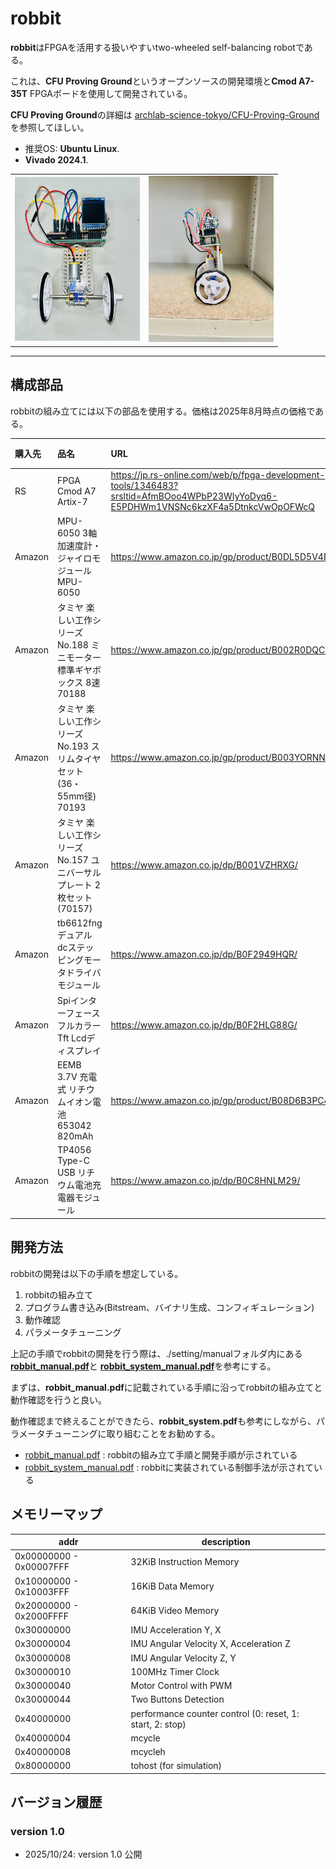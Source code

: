 # robbit

**robbit**はFPGAを活用する扱いやすいtwo-wheeled self-balancing robotである。

これは、**CFU Proving Ground**というオープンソースの開発環境と**Cmod A7-35T** FPGAボードを使用して開発されている。  

**CFU Proving Ground**の詳細は
[archlab-science-tokyo/CFU-Proving-Ground](https://github.com/archlab-sciencetokyo/CFU-Proving-Ground)
を参照してほしい。

- 推奨OS: **Ubuntu Linux**.
-  **Vivado 2024.1**.

<table>
    <tr>
        <td><img src="setting/image/bcar-structure-front.JPG" alt="画像1" width="200"></td>
        <td><img src="setting/image/bcar-structure-side.JPG" alt="画像2" width="200"></td>
</table>

-----

## 構成部品

robbitの組み立てには以下の部品を使用する。価格は2025年8月時点の価格である。

| 購入先 | 品名 | URL | 合計 | 数量 | 単価 |
|:---|:---|:---|:---|:---|:---|
| RS | FPGA Cmod A7 Artix-7 |  https://jp.rs-online.com/web/p/fpga-development-tools/1346483?srsltid=AfmBOoo4WPbP23WIyYoDyq6-E5PDHWm1VNSNc6kzXF4a5DtnkcVwOpOFWcQ | 15733 | 1 | 15733 |
| Amazon | MPU-6050 3軸加速度計・ジャイロモジュール MPU-6050 | https://www.amazon.co.jp/gp/product/B0DL5D5V4B/ | 1949 | 6 | 325 |
| Amazon | タミヤ 楽しい工作シリーズ No.188 ミニモーター標準ギヤボックス 8速 70188 | https://www.amazon.co.jp/gp/product/B002R0DQCK/　| 632 | 1 | 632 |
| Amazon | タミヤ 楽しい工作シリーズ No.193 スリムタイヤセット (36・55mm径) 70193 | https://www.amazon.co.jp/gp/product/B003YORNNG/ | 528 | 1 | 528 |
| Amazon | タミヤ 楽しい工作シリーズ No.157 ユニバーサルプレート 2枚セット (70157) | https://www.amazon.co.jp/dp/B001VZHRXG/ | 660 | 4 | 165 |
| Amazon | tb6612fngデュアルdcステッピングモータドライバモジュール | https://www.amazon.co.jp/dp/B0F2949HQR/ | 998 | 3 | 333 |
| Amazon | SpiインターフェースフルカラーTft Lcdディスプレイ | https://www.amazon.co.jp/dp/B0F2HLG88G/ | 1999 | 2 | 1000 |
| Amazon | EEMB 3.7V 充電式 リチウムイオン電池 653042 820mAh | https://www.amazon.co.jp/gp/product/B08D6B3PC4/ | 2499 | 4 | 625 |
| Amazon | TP4056 Type-C USB リチウム電池充電器モジュール | https://www.amazon.co.jp/dp/B0C8HNLM29/ | 525 | 3 | 175 |

## 開発方法

robbitの開発は以下の手順を想定している。

1. robbitの組み立て
2. プログラム書き込み(Bitstream、バイナリ生成、コンフィギュレーション)
3. 動作確認
4. パラメータチューニング

上記の手順でrobbitの開発を行う際は、./setting/manualフォルダ内にある[**robbit_manual.pdf**](./setting/manual/robbit_manual.pdf)と
[**robbit_system_manual.pdf**](./setting/manual/robbit_system_manual.pdf)を参考にする。

まずは、**robbit_manual.pdf**に記載されている手順に沿ってrobbitの組み立てと動作確認を行うと良い。

動作確認まで終えることができたら、**robbit_system.pdf**も参考にしながら、パラメータチューニングに取り組むことをお勧めする。

- [robbit_manual.pdf](./setting/manual/robbit_manual.pdf) : robbitの組み立て手順と開発手順が示されている
- [robbit_system_manual.pdf](./setting/manual/robbit_system_manual.pdf) : robbitに実装されている制御手法が示されている

## メモリーマップ

| addr   |  description                     |
| -----------| -----------------------------|
| 0x00000000 - 0x00007FFF | 32KiB Instruction Memory     |
| 0x10000000 - 0x10003FFF | 16KiB Data Memory            |
| 0x20000000 - 0x2000FFFF | 64KiB Video Memory    |
| 0x30000000 | IMU Acceleration Y, X |
| 0x30000004 | IMU Angular Velocity X, Acceleration Z |
| 0x30000008 | IMU Angular Velocity Z, Y |
| 0x30000010 | 100MHz Timer Clock |
| 0x30000040 | Motor Control with PWM |
| 0x30000044 | Two Buttons Detection |
| 0x40000000 | performance counter control (0: reset, 1: start, 2: stop)|
| 0x40000004 | mcycle                  |
| 0x40000008 | mcycleh                 |
| 0x80000000 | tohost (for simulation) |

## バージョン履歴

### version 1.0

- 2025/10/24: version 1.0 公開
